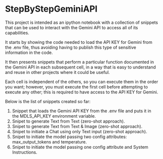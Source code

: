 # StepByStepGeminiAPI
This project is intended as an ipython notebook with a collection of snippets that can be used to interact with the Gemini API to access all of its capabilities.

It starts by showing the code needed to load the API KEY for Gemini from the .env file, thus avoiding having to publish this type of sensitive information in the code.

It then presents snippets that perform a particular function documented in the Gemini API in each subsequent cell, in a way that is easy to understand and reuse in other projects where it could be useful.

Each cell is independent of the others, so you can execute them in the order you want; however, you must execute the first cell before attempting to execute any other; this is required to have access to the API KEY for Gemini.

Below is the list of snippets created so far:
1. Snippet that loads the Gemini API KEY from the .env file and puts it in the MDLS_API_KEY environment variable.
2. Snipet to generate Text from Text (zero-shot approach).
3. Snipet to generate Text from Text & Image (zero-shot approach).
4. Snipet to initiate a Chat using only Text input (zero-shot approach).
5. Snipet to initiate the model passing two config attributes: max_output_tokens and temperature.
6. Snipet to initiate the model passing one config attribute and System Instructions.


